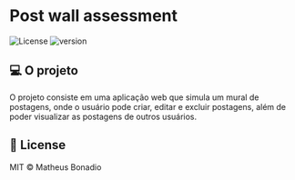 # Post wall assessment

<p>
    <img alt='License' src='https://img.shields.io/badge/license-mit-1C1E26?style=for-the-badge&labelColor=1C1E26&color=077CC7&' />
    <img alt='version' src='https://img.shields.io/badge/version-1.0-1C1E26?style=for-the-badge&labelColor=1C1E26&color=077CC7&' />
</p>

## 💻 O projeto

O projeto consiste em uma aplicação web que simula um mural de postagens, onde o usuário pode criar, editar e excluir postagens, além de poder visualizar as postagens de outros usuários.

## 📄 License

MIT © Matheus Bonadio
